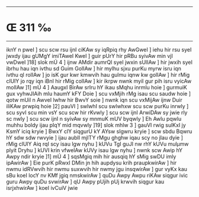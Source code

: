 ___
# Œ 311 ‰
---
iknY n pweI ] scu scw rsu ijnI ciKAw sy iqRpiq rhy AwGweI ] iehu
hir rsu syeI jwxdy ijau gUMgY imiTAweI KweI ] guir pUrY hir pRBu syivAw
min vjI vwDweI ]18] slok mÚ 4 ] ijnw AMdir aumrQl syeI jwxin
sUlIAw ] hir jwxih syeI ibrhu hau iqn ivthu sd Guim GolIAw ] hir
mylhu sjxu purKu myrw isru iqn ivthu ql rolIAw ] jo isK gur kwr
kmwvih hau gulmu iqnw kw golIAw ] hir rMig clUlY jo rqy iqn iBnI hir
rMig colIAw ] kir ikrpw nwnk myil gur pih isru vyicAw molIAw ]1]
mÚ 4 ] AaugxI BirAw srIru hY ikau sMqhu inrmlu hoie ] gurmuiK gux
vyhwJIAih mlu haumY kFY Doie ] scu vxMjih rMg isau scu saudw hoie ]
qotw mUil n AwveI lwhw hir BwvY soie ] nwnk iqn scu vxMijAw ijnw
Duir iliKAw prwpiq hoie ]2] pauVI ] swlwhI scu swlwhxw scu scw
purKu inrwly ] scu syvI scu min vsY scu scw hir rKvwly ] scu scw ijnI
ArwiDAw sy jwie rly sc nwly ] scu scw ijnI n syivAw sy mnmuK mUV
byqwly ] Eh Awlu pqwlu muhhu boldy ijau pIqY mid mqvwly ]19] slok
mhlw 3 ] gauVI rwig sulKxI jy KsmY iciq kryie ] BwxY clY siqgurU kY
AYsw sIgwru kryie ] scw sbdu Bqwru hY sdw sdw rwvyie ] ijau aublI
mjITY rMgu ghghw iqau scy no jIau dyie ] rMig clUlY Aiq rqI scy isau
lgw nyhu ] kUVu TgI guJI nw rhY kUVu mulµmw plyit Dryhu ] kUVI krin
vfweIAw kUVy isau lgw nyhu ] nwnk scw Awip hY Awpy ndir kryie ]1]
mÚ 4 ] sqsMgiq mih hir ausqiq hY sMig swDU imly ipAwirAw ] Eie
purK pRwxI DMin jn hih aupdysu krih praupkwirAw ] hir nwmu idRVwvih
hir nwmu suxwvih hir nwmy jgu insqwirAw ] gur vyKx kau sBu koeI locY
nv KMf jgiq nmskwirAw ] quDu Awpy Awpu riKAw siqgur ivic guru Awpy
quDu svwirAw ] qU Awpy pUjih pUj krwvih siqgur kau isrjxhwirAw ]
koeI ivCuiV jwie
####
